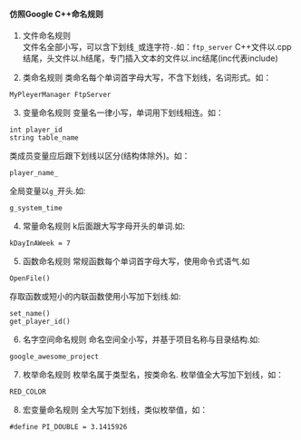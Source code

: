 #### 仿照Google C++命名规则

1. 文件命名规则  
文件名全部小写，可以含下划线```_```或连字符```-```.如：```ftp_server```
C++文件以.cpp结尾，头文件以.h结尾，专门插入文本的文件以.inc结尾(inc代表include)

2. 类命名规则
类命名每个单词首字母大写，不含下划线，名词形式。如：
```
MyPleyerManager FtpServer
```

3. 变量命名规则
变量名一律小写，单词用下划线相连。如：
```
int player_id
string table_name
```
类成员变量应后跟下划线以区分(结构体除外)。如：
```
player_name_
```
全局变量以```g_```开头.如:
```
g_system_time
```

4. 常量命名规则
k后面跟大写字母开头的单词.如:
```
kDayInAWeek = 7
```

5. 函数命名规则
常规函数每个单词首字母大写，使用命令式语气.如
```
OpenFile()
```
存取函数或短小的内联函数使用小写加下划线.如:
```
set_name()
get_player_id()
```

6. 名字空间命名规则
命名空间全小写，并基于项目名称与目录结构.如:
```
google_awesome_project
```

7. 枚举命名规则
枚举名属于类型名，按类命名.
枚举值全大写加下划线，如：
```
RED_COLOR
```

8. 宏变量命名规则
全大写加下划线，类似枚举值，如：
```
#define PI_DOUBLE = 3.1415926
```
